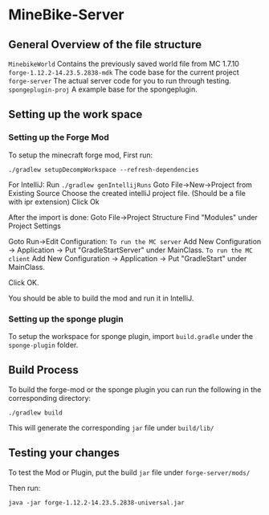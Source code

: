 # MineBike-Server

## General Overview of the file structure
```MinebikeWorld``` Contains the previously saved world file from MC 1.7.10
```forge-1.12.2-14.23.5.2838-mdk``` The code base for the current project
```forge-server``` The actual server code for you to run through testing.
```spongeplugin-proj``` A example base for the spongeplugin.

## Setting up the work space 
### Setting up the Forge Mod
To setup the minecraft forge mod, 
First run: 
```
./gradlew setupDecompWorkspace --refresh-dependencies
```

For IntelliJ:
  Run ```./gradlew genIntellijRuns```
  Goto File->New->Project from Existing Source
  Choose the created intelliJ project file. (Should be a file with ipr extension)
  Click Ok

 
After the import is done:
  Goto File->Project Structure
  Find "Modules" under Project Settings
  
Goto Run->Edit Configuration:
  ```To run the MC server``` 
  Add New Configuration -> Application -> Put "GradleStartServer" under MainClass.
  ```To run the MC client```
  Add New Configuration -> Application -> Put "GradleStart" under MainClass.

  Click OK.
  
You should be able to build the mod and run it in IntelliJ.




### Setting up the sponge plugin

To setup the workspace for sponge plugin, import `build.gradle` under the `sponge-plugin` folder.

## Build Process

To build the forge-mod or the sponge plugin you can run the following in the corresponding directory:
```
./gradlew build
```

This will generate the corresponding ```jar``` file under ```build/lib/```

## Testing your changes

To test the Mod or Plugin, put the build `jar` file under `forge-server/mods/`

Then run:
```
java -jar forge-1.12.2-14.23.5.2838-universal.jar
```
